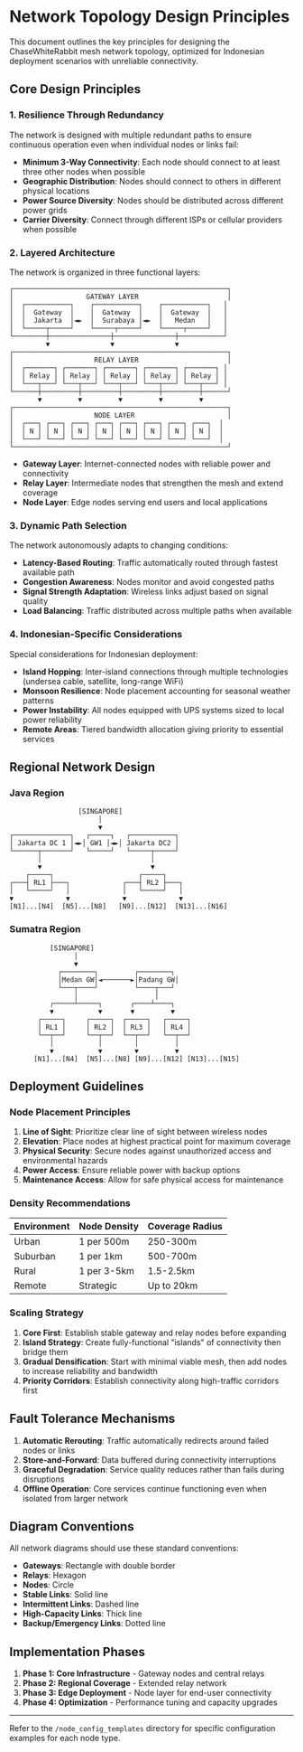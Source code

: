 # Network Topology Design Principles

This document outlines the key principles for designing the ChaseWhiteRabbit mesh network topology, optimized for Indonesian deployment scenarios with unreliable connectivity.

## Core Design Principles

### 1. Resilience Through Redundancy

The network is designed with multiple redundant paths to ensure continuous operation even when individual nodes or links fail:

- **Minimum 3-Way Connectivity**: Each node should connect to at least three other nodes when possible
- **Geographic Distribution**: Nodes should connect to others in different physical locations
- **Power Source Diversity**: Nodes should be distributed across different power grids
- **Carrier Diversity**: Connect through different ISPs or cellular providers when possible

### 2. Layered Architecture

The network is organized in three functional layers:

```
┌─────────────────────────────────────────────────────┐
│                  GATEWAY LAYER                      │
│  ┌───────────┐    ┌───────────┐    ┌───────────┐   │
│  │  Gateway  │    │  Gateway  │    │  Gateway  │   │
│  │  Jakarta  │◄►  │  Surabaya │◄►  │   Medan   │   │
│  └─────┬─────┘    └─────┬─────┘    └─────┬─────┘   │
└────────┼───────────────┼───────────────┼───────────┘
         ▼               ▼               ▼
┌─────────────────────────────────────────────────────┐
│                    RELAY LAYER                      │
│  ┌───────┐ ┌───────┐ ┌───────┐ ┌───────┐ ┌───────┐ │
│  │ Relay │ │ Relay │ │ Relay │ │ Relay │ │ Relay │ │
│  └───┬───┘ └───┬───┘ └───┬───┘ └───┬───┘ └───┬───┘ │
└──────┼─────────┼─────────┼─────────┼─────────┼──────┘
       ▼         ▼         ▼         ▼         ▼
┌─────────────────────────────────────────────────────┐
│                    NODE LAYER                       │
│  ┌───┐ ┌───┐ ┌───┐ ┌───┐ ┌───┐ ┌───┐ ┌───┐ ┌───┐  │
│  │ N │ │ N │ │ N │ │ N │ │ N │ │ N │ │ N │ │ N │  │
│  └───┘ └───┘ └───┘ └───┘ └───┘ └───┘ └───┘ └───┘  │
└─────────────────────────────────────────────────────┘
```

- **Gateway Layer**: Internet-connected nodes with reliable power and connectivity
- **Relay Layer**: Intermediate nodes that strengthen the mesh and extend coverage
- **Node Layer**: Edge nodes serving end users and local applications

### 3. Dynamic Path Selection

The network autonomously adapts to changing conditions:

- **Latency-Based Routing**: Traffic automatically routed through fastest available path
- **Congestion Awareness**: Nodes monitor and avoid congested paths
- **Signal Strength Adaptation**: Wireless links adjust based on signal quality
- **Load Balancing**: Traffic distributed across multiple paths when available

### 4. Indonesian-Specific Considerations

Special considerations for Indonesian deployment:

- **Island Hopping**: Inter-island connections through multiple technologies (undersea cable, satellite, long-range WiFi)
- **Monsoon Resilience**: Node placement accounting for seasonal weather patterns
- **Power Instability**: All nodes equipped with UPS systems sized to local power reliability
- **Remote Areas**: Tiered bandwidth allocation giving priority to essential services

## Regional Network Design

### Java Region

```
                 [SINGAPORE]
                      │
                      ▼
┌──────────────┐   ┌─────┐   ┌───────────┐
│ Jakarta DC 1 │◄►│ GW1 │◄►│ Jakarta DC2 │
└──────┬───────┘   └─────┘   └─────┬─────┘
       │                           │
       ▼                           ▼
    ┌─────┐                     ┌─────┐
┌───┤ RL1 ├───┐             ┌───┤ RL2 ├───┐
│   └─────┘   │             │   └─────┘   │
▼             ▼             ▼             ▼
[N1]...[N4]  [N5]...[N8]   [N9]...[N12]  [N13]...[N16]
```

### Sumatra Region

```
          [SINGAPORE]
                │
                ▼
            ┌────────┐         ┌────────┐
            │Medan GW│◄───────►│Padang GW│
            └───┬────┘         └────┬───┘
                │                   │
          ┌─────┴─────┐       ┌────┴────┐
          ▼           ▼       ▼         ▼
       ┌─────┐     ┌─────┐  ┌─────┐   ┌─────┐
       │ RL1 │     │ RL2 │  │ RL3 │   │ RL4 │
       └──┬──┘     └──┬──┘  └──┬──┘   └──┬──┘
          │           │        │         │
          ▼           ▼        ▼         ▼
      [N1]...[N4]  [N5]...[N8] [N9]...[N12] [N13]...[N15]
```

## Deployment Guidelines

### Node Placement Principles

1. **Line of Sight**: Prioritize clear line of sight between wireless nodes
2. **Elevation**: Place nodes at highest practical point for maximum coverage
3. **Physical Security**: Secure nodes against unauthorized access and environmental hazards
4. **Power Access**: Ensure reliable power with backup options
5. **Maintenance Access**: Allow for safe physical access for maintenance

### Density Recommendations

| Environment | Node Density | Coverage Radius |
|-------------|--------------|----------------|
| Urban       | 1 per 500m   | 250-300m       |
| Suburban    | 1 per 1km    | 500-700m       |
| Rural       | 1 per 3-5km  | 1.5-2.5km      |
| Remote      | Strategic    | Up to 20km     |

### Scaling Strategy

1. **Core First**: Establish stable gateway and relay nodes before expanding
2. **Island Strategy**: Create fully-functional "islands" of connectivity then bridge them
3. **Gradual Densification**: Start with minimal viable mesh, then add nodes to increase reliability and bandwidth
4. **Priority Corridors**: Establish connectivity along high-traffic corridors first

## Fault Tolerance Mechanisms

1. **Automatic Rerouting**: Traffic automatically redirects around failed nodes or links
2. **Store-and-Forward**: Data buffered during connectivity interruptions
3. **Graceful Degradation**: Service quality reduces rather than fails during disruptions
4. **Offline Operation**: Core services continue functioning even when isolated from larger network

## Diagram Conventions

All network diagrams should use these standard conventions:

- **Gateways**: Rectangle with double border
- **Relays**: Hexagon
- **Nodes**: Circle
- **Stable Links**: Solid line
- **Intermittent Links**: Dashed line
- **High-Capacity Links**: Thick line
- **Backup/Emergency Links**: Dotted line

## Implementation Phases

1. **Phase 1: Core Infrastructure** - Gateway nodes and central relays
2. **Phase 2: Regional Coverage** - Extended relay network
3. **Phase 3: Edge Deployment** - Node layer for end-user connectivity
4. **Phase 4: Optimization** - Performance tuning and capacity upgrades

---

Refer to the `/node_config_templates` directory for specific configuration examples for each node type.

